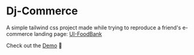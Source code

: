 # Dj-Commerce

A simple tailwind css project made while trying to reproduce a friend's e-commerce landing page: [UI-FoodBank](https://uifoodbankapp.herokuapp.com)

Check out the [Demo](https://dj-commerce.netlify.app) 🚀